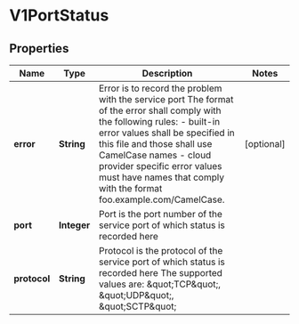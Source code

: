 

# V1PortStatus


## Properties

| Name | Type | Description | Notes |
|------------ | ------------- | ------------- | -------------|
|**error** | **String** | Error is to record the problem with the service port The format of the error shall comply with the following rules: - built-in error values shall be specified in this file and those shall use   CamelCase names - cloud provider specific error values must have names that comply with the   format foo.example.com/CamelCase. |  [optional] |
|**port** | **Integer** | Port is the port number of the service port of which status is recorded here |  |
|**protocol** | **String** | Protocol is the protocol of the service port of which status is recorded here The supported values are: \&quot;TCP\&quot;, \&quot;UDP\&quot;, \&quot;SCTP\&quot;   |  |



